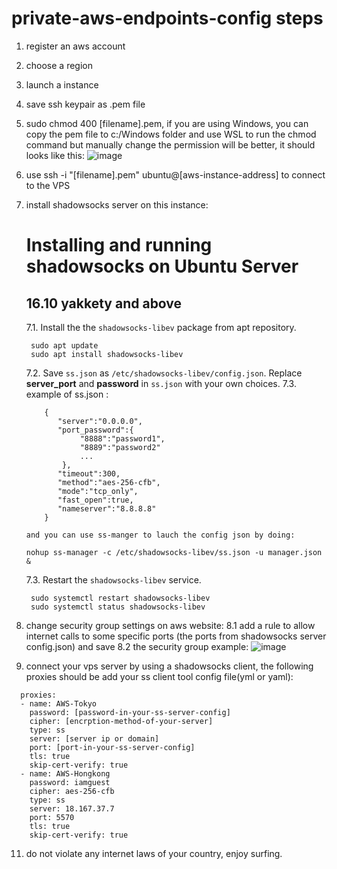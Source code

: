 # private-aws-endpoints-config steps

1. register an aws account
2. choose a region
3. launch a instance
4. save ssh keypair as .pem file
5. sudo chmod 400 [filename].pem, if you are using Windows, you can copy the pem file to c:/Windows folder and use WSL to run the chmod command but manually change the permission will be better, it should looks like this: ![image](https://github.com/chaucyzhang/private-aws-endpoints-config/assets/937912/3e999e2d-82f1-4089-830a-7b223c9dd4a2)
6. use  ssh -i "[filename].pem" ubuntu@[aws-instance-address] to connect to the VPS
7. install shadowsocks server on this instance:
   # Installing and running shadowsocks on Ubuntu Server
   ## 16.10 yakkety and above
   7.1. Install the the `shadowsocks-libev` package from apt repository.

        sudo apt update
        sudo apt install shadowsocks-libev
   7.2. Save `ss.json` as `/etc/shadowsocks-libev/config.json`.
    Replace **server_port** and **password** in `ss.json` with your own choices.
   7.3. example of ss.json :
   ```
       {
          "server":"0.0.0.0",
          "port_password":{
               "8888":"password1",
               "8889":"password2"
               ...
           },
          "timeout":300,
          "method":"aes-256-cfb",
          "mode":"tcp_only",
          "fast_open":true,
          "nameserver":"8.8.8.8"
       }
    ```
       and you can use ss-manger to lauch the config json by doing:

       nohup ss-manager -c /etc/shadowsocks-libev/ss.json -u manager.json &
      
   7.3. Restart the `shadowsocks-libev` service.

        sudo systemctl restart shadowsocks-libev
        sudo systemctl status shadowsocks-libev
9. change security group settings on aws website:
   8.1 add a rule to allow internet calls to some specific ports (the ports from shadowsocks server config.json) and save
   8.2 the security group example: ![image](https://github.com/chaucyzhang/private-aws-endpoints-config/assets/937912/bd029f8f-4c37-4d6f-b522-a10d6fc6914a)
10. connect your vps server by using a shadowsocks client, the following proxies should be add your ss client tool config file(yml or yaml):
```
  proxies:
  - name: AWS-Tokyo
    password: [password-in-your-ss-server-config]
    cipher: [encrption-method-of-your-server]
    type: ss
    server: [server ip or domain]
    port: [port-in-your-ss-server-config]
    tls: true
    skip-cert-verify: true
  - name: AWS-Hongkong
    password: iamguest
    cipher: aes-256-cfb
    type: ss
    server: 18.167.37.7
    port: 5570
    tls: true
    skip-cert-verify: true
```
11. do not violate any internet laws of your country, enjoy surfing.
